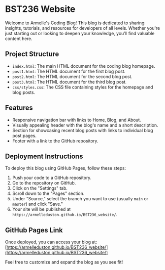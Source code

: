 # BST236 Website

Welcome to Armelle's Coding Blog! This blog is dedicated to sharing insights, tutorials, and resources for developers of all levels. Whether you're just starting out or looking to deepen your knowledge, you'll find valuable content here.

## Project Structure

- `index.html`: The main HTML document for the coding blog homepage.
- `post1.html`: The HTML document for the first blog post.
- `post2.html`: The HTML document for the second blog post.
- `post3.html`: The HTML document for the third blog post.
- `css/styles.css`: The CSS file containing styles for the homepage and blog posts.

## Features

- Responsive navigation bar with links to Home, Blog, and About.
- Visually appealing header with the blog's name and a short description.
- Section for showcasing recent blog posts with links to individual blog post pages.
- Footer with a link to the GitHub repository.

## Deployment Instructions

To deploy this blog using GitHub Pages, follow these steps:

1. Push your code to a GitHub repository.
2. Go to the repository on GitHub.
3. Click on the "Settings" tab.
4. Scroll down to the "Pages" section.
5. Under "Source," select the branch you want to use (usually `main` or `master`) and click "Save."
6. Your site will be published at `https://armelleduston.github.io/BST236_website/`.

## GitHub Pages Link

Once deployed, you can access your blog at: [https://armelleduston.github.io/BST236_website/](https://armelleduston.github.io/BST236_website/)

Feel free to customize and expand the blog as you see fit!